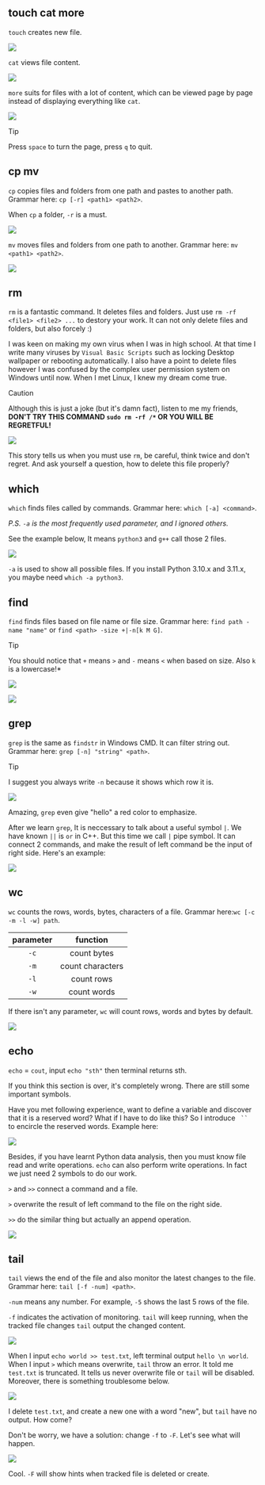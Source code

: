 ##  touch cat more
`touch` creates new file.

![](/assets/Linux/1.5%20Linux%20file%20commands/1.png)

`cat` views file content.

![](/assets/Linux/1.5%20Linux%20file%20commands/2.png)

`more` suits for files with a lot of content, which can be viewed page by page instead of displaying everything like `cat`.

![](/assets/Linux/1.5%20Linux%20file%20commands/3.png)

>[!TIP] 
>Press `space` to turn the page, press `q` to quit.

## cp mv
`cp` copies files and folders from one path and pastes to another path. Grammar here: `cp [-r] <path1> <path2>`.

When `cp` a folder, `-r` is a must.

![](/assets/Linux/1.5%20Linux%20file%20commands/4.png)

`mv` moves files and folders from one path to another. Grammar here: `mv <path1> <path2>`.

![](/assets/Linux/1.5%20Linux%20file%20commands/5.png)

## rm
`rm` is a fantastic command. It deletes files and folders. Just use `rm -rf <file1> <file2> ...` to destory your work. It can not only delete files and folders, but also forcely :)

I was keen on making my own virus when I was in high school. At that time I write many viruses by `Visual Basic Scripts` such as locking Desktop wallpaper or rebooting automatically. I also have a point to delete files however I was confused by the complex user permission system on Windows until now. When I met Linux, I knew my dream come true. 

>[!CAUTION] 
>Although this is just a joke (but it's damn fact), listen to me my friends, **DON'T TRY THIS COMMAND `sudo rm -rf /*` OR YOU WILL BE REGRETFUL!**

![](/assets/Linux/1.5%20Linux%20file%20commands/6.png)

This story tells us when you must use `rm`, be careful, think twice and don't regret. And ask yourself a question, how to delete this file properly?

## which
`which` finds files called by commands. Grammar here: `which [-a] <command>`.

*P.S. `-a` is the most frequently used parameter, and I ignored others.*

See the example below, It means `python3` and `g++` call those 2 files.

![](/assets/Linux/1.5%20Linux%20file%20commands/7.png)

`-a` is used to show all possible files. If you install Python 3.10.x and 3.11.x, you maybe need `which -a python3`.

## find
`find` finds files based on file name or file size. Grammar here:  `find path -name "name"` or `find <path> -size +|-n[k M G]`.

>[!TIP] 
>You should notice that `+` means `>` and `-` means `<` when based on size. Also `k` is a lowercase!*

![](/assets/Linux/1.5%20Linux%20file%20commands/8.png)

![](/assets/Linux/1.5%20Linux%20file%20commands/9.png)

## grep
`grep` is the same as `findstr` in Windows CMD. It can filter string out. Grammar here: `grep [-n] "string" <path>`.

>[!TIP]
>I suggest you always write `-n` because it shows which row it is.

![](/assets/Linux/1.5%20Linux%20file%20commands/10.png)

Amazing, `grep` even give "hello" a red color to emphasize.

After we learn `grep`, It is neccessary to talk about a useful symbol `|`. We have known `||` is `or` in C++. But this time we call `|` pipe symbol. It can connect 2 commands, and make the result of left command be the input of right side. Here's an example:

![](/assets/Linux/1.5%20Linux%20file%20commands/11.png)

## wc
`wc` counts the rows, words, bytes, characters of a file. Grammar here:`wc [-c -m -l -w] path`.

| parameter |     function     |
| :-------: | :--------------: |
|   `-c`    |   count bytes    |
|   `-m`    | count characters |
|   `-l`    |    count rows    |
|   `-w`    |   count words    |

If there isn't any parameter, `wc` will count rows, words and bytes by default.

![](/assets/Linux/1.5%20Linux%20file%20commands/12.png)

## echo
`echo` = `cout`, input `echo "sth"` then terminal returns sth.

If you think this section is over, it's completely wrong. There are still some important symbols.

Have you met following experience, want to define a variable and discover that it is a reserved word? What if I have to do like this? So I introduce <code> `` </code> to encircle the reserved words. Example here:

![](/assets/Linux/1.5%20Linux%20file%20commands/13.png)

Besides, if you have learnt Python data analysis, then you must know file read and write operations. `echo` can also perform write operations. In fact we just need 2 symbols to do our work.

`>` and `>>` connect a command and a file.

`>` overwrite the result of left command to the file on the right side.

`>>` do the similar thing but actually an append operation.

![](/assets/Linux/1.5%20Linux%20file%20commands/14.png)

## tail
`tail` views the end of the file and also monitor the latest changes to the file. Grammar here: `tail [-f -num] <path>`.

`-num` means any number. For example, `-5` shows the last 5 rows of the file.

`-f` indicates the activation of monitoring. `tail` will keep running, when the tracked file changes `tail` output the changed content.

![](/assets/Linux/1.5%20Linux%20file%20commands/15.png)

When I input `echo world >> test.txt`, left terminal output `hello \n world`. When I input `>` which means overwrite, `tail` throw an error. It told me `test.txt` is truncated. It tells us never overwrite file or `tail` will  be disabled. Moreover, there is something troublesome below.

![](/assets/Linux/1.5%20Linux%20file%20commands/16.png)

I delete `test.txt`, and create a new one with a word "new", but `tail` have no output. How come?

Don't be worry, we have a solution: change  `-f` to `-F`. Let's see what will happen.

![](/assets/Linux/1.5%20Linux%20file%20commands/17.png)

Cool. `-F` will show hints when tracked file is deleted or create.
